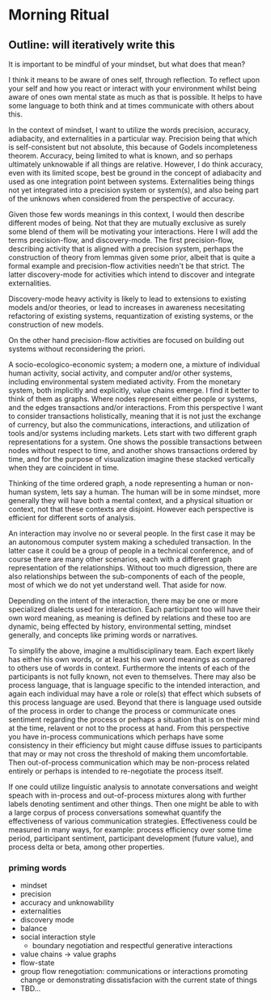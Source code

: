# Morning Ritual

## Outline: will iteratively write this

It is important to be mindful of your mindset, but what does that mean?

I think it means to be aware of ones self, through reflection. To reflect upon your self and how you react or interact with your environment whilst being aware of ones own mental state as much as that is possible. It helps to have some language to both think and at times communicate with others about this.

In the context of mindset, I want to utilize the words precision, accuracy, adiabacity, and externalities in a particular way. Precision being that which is self-consistent but not absolute, this because of Godels incompleteness theorem. Accuracy, being limited to what is known, and so perhaps ultimately unknowable if all things are relative. However, I do think accuracy, even with its limited scope, best be ground in the concept of adiabacity and used as one integration point between systems. Externalities being things not yet integrated into a precision system or system(s), and also being part of the unknows when considered from the perspective of accuracy.

Given those few words meanings in this context, I would then describe different modes of being. Not that they are mutually exclusive as surely some blend of them will be motivating your interactions. Here I will add the terms precision-flow, and discovery-mode. The first precision-flow, describing activity that is aligned with a precision system, perhaps the construction of theory from lemmas given some prior, albeit that is quite a formal example and precision-flow activities needn't be that strict. The latter discovery-mode for activities which intend to discover and integrate externalities.

Discovery-mode heavy activity is likely to lead to extensions to existing models and/or theories, or lead to increases in awareness necesitating refactoring of existing systems, requantization of existing systems, or the construction of new models.

On the other hand precision-flow activities are focused on building out systems without reconsidering the priori.

A socio-ecologico-economic system; a modern one, a mixture of individual human activity, social activity, and computer and/or other systems, including environmental system mediated activity. From the monetary system, both implicitly and explicitly, value chains emerge. I find it better to think of them as graphs. Where nodes represent either people or systems, and the edges transactions and/or interactions. From this perspective I want to consider transactions holistically, meaning that it is not just the exchange of currency, but also the communications, interactions, and utilization of tools and/or systems including markets. Lets start with two different graph representations for a system. One shows the possible transactions between nodes without respect to time, and another shows transactions ordered by time, and for the purpose of visualization imagine these stacked vertically when they are coincident in time.

Thinking of the time ordered graph, a node representing a human or non-human system, lets say a human. The human will be in some mindset, more generally they will have both a mental context, and a physical situation or context, not that these contexts are disjoint. However each perspective is efficient for different sorts of analysis.

An interaction may involve no or several people. In the first case it may be an autonomous computer system making a scheduled transaction. In the latter case it could be a group of people in a technical conference, and of course there are many other scenarios, each with a different graph representation of the relationships. Without too much digression, there are also relationships between the sub-components of each of the people, most of which we do not yet understand well. That aside for now.

Depending on the intent of the interaction, there may be one or more specialized dialects used for interaction. Each participant too will have their own word meaning, as meaning is defined by relations and these too are dynamic, being effected by history, environmental setting, mindset generally, and concepts like priming words or narratives.

To simplify the above, imagine a multidisciplinary team. Each expert likely has either his own words, or at least his own word meanings as compared to others use of words in context. Furthermore the intents of each of the participants is not fully known, not even to themselves. There may also be process language, that is language specific to the intended interaction, and again each individual may have a role or role(s) that effect which subsets of this process language are used. Beyond that there is language used outside of the process in order to change the process or communicate ones sentiment regarding the process or perhaps a situation that is on their mind at the time, relavent or not to the process at hand. From this perspective you have in-process communications which perhaps have some consistency in their efficiency but might cause diffuse issues to participants that may or may not cross the threshold of making them uncomfortable. Then out-of-process communication which may be non-process related entirely or perhaps is intended to re-negotiate the process itself.

If one could utilize linguistic analysis to annotate conversations and weight speach with in-process and out-of-process mixtures along with further labels denoting sentiment and other things. Then one might be able to with a large corpus of process conversations somewhat quantify the effectiveness of various communication strategies. Effectiveness could be measured in many ways, for example: process efficiency over some time period, participant sentiment, participant development (future value), and process delta or beta, among other properties.

### priming words
* mindset
* precision
* accuracy and unknowability
* externalities
* discovery mode
* balance
* social interaction style
    * boundary negotiation and respectful generative interactions
* value chains -> value graphs
* flow-state
* group flow renegotiation: communications or interactions promoting change or demonstrating dissatisfacion with the current state of things
* TBD...
